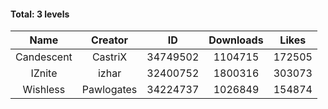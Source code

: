 #### Total: 3 levels

| Name | Creator | ID | Downloads | Likes |
|:---:|:---:|:---:|:---:|:---:|
| Candescent | CastriX | 34749502 | 1104715 | 172505
| IZnite | izhar | 32400752 | 1800316 | 303073
| Wishless | Pawlogates | 34224737 | 1026849 | 154874
